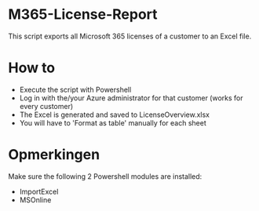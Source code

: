 # M365-License-Report
This script exports all Microsoft 365 licenses of a customer to an Excel file.

# How to
- Execute the script with Powershell
- Log in with the/your Azure administrator for that customer (works for every customer)
- The Excel is generated and saved to LicenseOverview.xlsx
- You will have to 'Format as table' manually for each sheet

# Opmerkingen
Make sure the following 2 Powershell modules are installed:
- ImportExcel
- MSOnline
